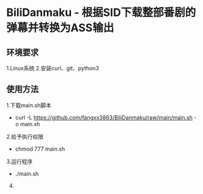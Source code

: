 # BiliDanmaku - 根据SID下载整部番剧的弹幕并转换为ASS输出
## 环境要求
1.Linux系统
2.安装curl、git、python3
## 使用方法
1.下载main.sh脚本
  - curl -L https://github.com/fangxx3863/BiliDanmaku/raw/main/main.sh -o main.sh
  
2.给予执行权限
  - chmod 777 main.sh
  
3.运行程序
  - ./main.sh
  
4.
